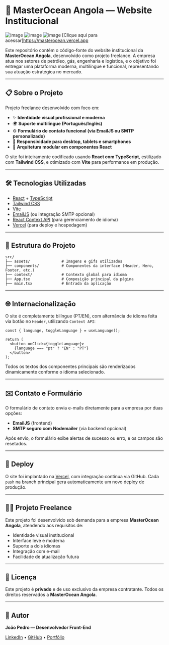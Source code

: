 # 🌊 MasterOcean Angola — Website Institucional

![image](https://github.com/user-attachments/assets/aad7afd3-ba3b-4101-a074-6593875fe3e3)
![image](https://github.com/user-attachments/assets/8ed0429e-ea63-4925-a890-c52a76acaa9b)
![image](https://github.com/user-attachments/assets/6a8b224e-9ff1-4d68-821d-b10eec777654)
[Clique aqui para acessar]https://masterocean.vercel.app



Este repositório contém o código-fonte do website institucional da **MasterOcean Angola**, desenvolvido como projeto freelance. A empresa atua nos setores de petróleo, gás, engenharia e logística, e o objetivo foi entregar uma plataforma moderna, multilíngue e funcional, representando sua atuação estratégica no mercado.

---

## 📋 Sobre o Projeto

Projeto freelance desenvolvido com foco em:

- ✨ **Identidade visual profissional e moderna**
- 🌍 **Suporte multilíngue (Português/Inglês)**
- ⚙️ **Formulário de contato funcional (via EmailJS ou SMTP personalizado)**
- 📱 **Responsividade para desktop, tablets e smartphones**
- 🧠 **Arquitetura modular em componentes React**

O site foi inteiramente codificado usando **React com TypeScript**, estilizado com **Tailwind CSS**, e otimizado com **Vite** para performance em produção.

---

## 🛠️ Tecnologias Utilizadas

- [React](https://react.dev/) + [TypeScript](https://www.typescriptlang.org/)
- [Tailwind CSS](https://tailwindcss.com/)
- [Vite](https://vitejs.dev/)
- [EmailJS](https://www.emailjs.com/) (ou integração SMTP opcional)
- [React Context API](https://reactjs.org/docs/context.html) (para gerenciamento de idioma)
- [Vercel](https://vercel.com/) (para deploy e hospedagem)

---

## 📁 Estrutura do Projeto

```
src/
├── assets/              # Imagens e gifs utilizados
├── components/          # Componentes da interface (Header, Hero, Footer, etc.)
├── context/             # Contexto global para idioma
├── App.tsx              # Composição principal da página
├── main.tsx             # Entrada da aplicação
```

---

## 🌐 Internacionalização

O site é completamente bilíngue (PT/EN), com alternância de idioma feita via botão no `Header`, utilizando `Context API`:

```tsx
const { language, toggleLanguage } = useLanguage();

return (
  <button onClick={toggleLanguage}>
    {language === "pt" ? "EN" : "PT"}
  </button>
);
```

Todos os textos dos componentes principais são renderizados dinamicamente conforme o idioma selecionado.

---

## ✉️ Contato e Formulário

O formulário de contato envia e-mails diretamente para a empresa por duas opções:

- **EmailJS** (frontend)
- **SMTP seguro com Nodemailer** (via backend opcional)

Após envio, o formulário exibe alertas de sucesso ou erro, e os campos são resetados.

---

## 🚀 Deploy

O site foi implantado na [Vercel](https://vercel.com/), com integração contínua via GitHub. Cada `push` na branch principal gera automaticamente um novo deploy de produção.

---

## 🧑‍💻 Projeto Freelance

Este projeto foi desenvolvido sob demanda para a empresa **MasterOcean Angola**, atendendo aos requisitos de:

- Identidade visual institucional
- Interface leve e moderna
- Suporte a dois idiomas
- Integração com e-mail
- Facilidade de atualização futura

---

## 📝 Licença

Este projeto é **privado** e de uso exclusivo da empresa contratante. Todos os direitos reservados a **MasterOcean Angola**.

---

## 🤝 Autor

**João Pedro — Desenvolvedor Front-End**

[LinkedIn](https://linkedin/joao-pedro-beltran) • [GitHub](https://github.com/jp-beltran) • [Portfólio](https://portifolio-jp-beltran.vercel.app)
